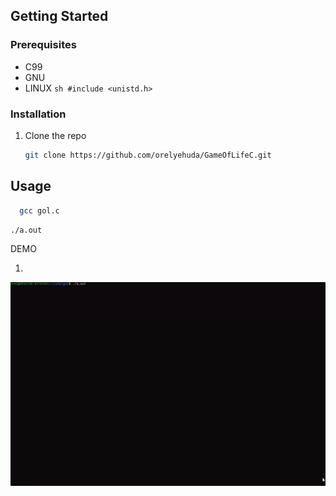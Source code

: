 
<!-- GETTING STARTED -->
## Getting Started



### Prerequisites

* C99
* GNU
* LINUX 
     ```sh #include <unistd.h>```


### Installation

1. Clone the repo
   ```sh
   git clone https://github.com/orelyehuda/GameOfLifeC.git
   ```
   

<!-- USAGE-->
## Usage
 ```sh
   gcc gol.c
```
   ```sh
   ./a.out
   ```


DEMO

1.
![](sample1.gif)
